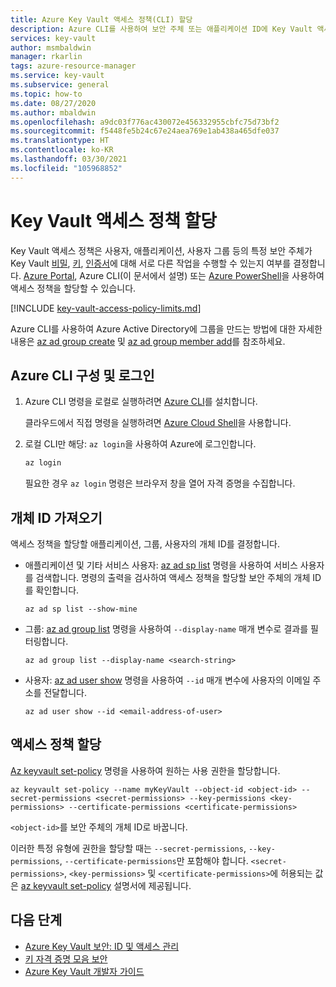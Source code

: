 ```yaml
---
title: Azure Key Vault 액세스 정책(CLI) 할당
description: Azure CLI를 사용하여 보안 주체 또는 애플리케이션 ID에 Key Vault 액세스 정책을 할당하는 방법입니다.
services: key-vault
author: msmbaldwin
manager: rkarlin
tags: azure-resource-manager
ms.service: key-vault
ms.subservice: general
ms.topic: how-to
ms.date: 08/27/2020
ms.author: mbaldwin
ms.openlocfilehash: a9dc03f776ac430072e456332955cbfc75d73bf2
ms.sourcegitcommit: f5448fe5b24c67e24aea769e1ab438a465dfe037
ms.translationtype: HT
ms.contentlocale: ko-KR
ms.lasthandoff: 03/30/2021
ms.locfileid: "105968852"
---
```

# <a name="assign-a-key-vault-access-policy"></a>Key Vault 액세스 정책 할당

Key Vault 액세스 정책은 사용자, 애플리케이션, 사용자 그룹 등의 특정 보안 주체가 Key Vault [비밀](../secrets/index.yml), [키](../keys/index.yml), [인증서](../certificates/index.yml)에 대해 서로 다른 작업을 수행할 수 있는지 여부를 결정합니다. [Azure Portal](assign-access-policy-portal.md), Azure CLI(이 문서에서 설명) 또는 [Azure PowerShell](assign-access-policy-powershell.md)을 사용하여 액세스 정책을 할당할 수 있습니다.

[!INCLUDE [key-vault-access-policy-limits.md](../../../includes/key-vault-access-policy-limits.md)]

Azure CLI를 사용하여 Azure Active Directory에 그룹을 만드는 방법에 대한 자세한 내용은 [az ad group create](/cli/azure/ad/group#az-ad-group-create) 및 [az ad group member add](/cli/azure/ad/group/member#az-ad-group-member-add)를 참조하세요.

## <a name="configure-the-azure-cli-and-sign-in"></a>Azure CLI 구성 및 로그인

1. Azure CLI 명령을 로컬로 실행하려면 [Azure CLI](/cli/azure/install-azure-cli)를 설치합니다.
 
    클라우드에서 직접 명령을 실행하려면 [Azure Cloud Shell](../../cloud-shell/overview.md)을 사용합니다.

1. 로컬 CLI만 해당: `az login`을 사용하여 Azure에 로그인합니다.

    ```bash
    az login
    ```

    필요한 경우 `az login` 명령은 브라우저 창을 열어 자격 증명을 수집합니다.

## <a name="acquire-the-object-id"></a>개체 ID 가져오기

액세스 정책을 할당할 애플리케이션, 그룹, 사용자의 개체 ID를 결정합니다.

- 애플리케이션 및 기타 서비스 사용자: [az ad sp list](/cli/azure/ad/sp#az-ad-sp-list) 명령을 사용하여 서비스 사용자를 검색합니다. 명령의 출력을 검사하여 액세스 정책을 할당할 보안 주체의 개체 ID를 확인합니다.

    ```azurecli-interactive
    az ad sp list --show-mine
    ```

- 그룹: [az ad group list](/cli/azure/ad/group#az-ad-group-list) 명령을 사용하여 `--display-name` 매개 변수로 결과를 필터링합니다.

     ```azurecli-interactive
    az ad group list --display-name <search-string>
    ```

- 사용자: [az ad user show](/cli/azure/ad/user#az-ad-user-show) 명령을 사용하여 `--id` 매개 변수에 사용자의 이메일 주소를 전달합니다.

    ```azurecli-interactive
    az ad user show --id <email-address-of-user>
    ```

## <a name="assign-the-access-policy"></a>액세스 정책 할당
    
[Az keyvault set-policy](/cli/azure/keyvault#az-keyvault-set-policy) 명령을 사용하여 원하는 사용 권한을 할당합니다.

```azurecli-interactive
az keyvault set-policy --name myKeyVault --object-id <object-id> --secret-permissions <secret-permissions> --key-permissions <key-permissions> --certificate-permissions <certificate-permissions>
```

`<object-id>`를 보안 주체의 개체 ID로 바꿉니다.

이러한 특정 유형에 권한을 할당할 때는 `--secret-permissions`, `--key-permissions`, `--certificate-permissions`만 포함해야 합니다. `<secret-permissions>`, `<key-permissions>` 및 `<certificate-permissions>`에 허용되는 값은 [az keyvault set-policy](/cli/azure/keyvault#az-keyvault-set-policy) 설명서에 제공됩니다.

## <a name="next-steps"></a>다음 단계

- [Azure Key Vault 보안: ID 및 액세스 관리](security-overview.md#identity-management)
- [키 자격 증명 모음 보안](secure-your-key-vault.md)
- [Azure Key Vault 개발자 가이드](developers-guide.md)